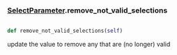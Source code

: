 ### [SelectParameter](SelectParameter.md).remove_not_valid_selections

```py

def remove_not_valid_selections(self)

```



update the value to remove any that are (no longer) valid

